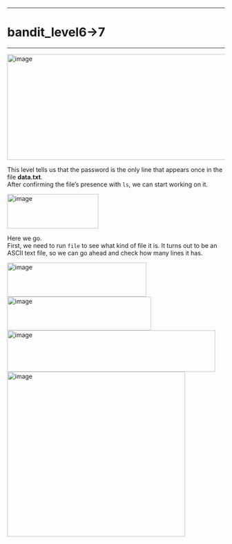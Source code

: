 ***
# bandit_level6->7
***
<img width="752" height="245" alt="image" src="https://github.com/user-attachments/assets/c7d463ba-e68e-42dd-98b4-d7a5589479e7" />  
  
This level tells us that the password is the only line that appears once in the file **data.txt**.  
After confirming the file’s presence with `ls`, we can start working on it.    
  
<img width="211" height="80" alt="image" src="https://github.com/user-attachments/assets/45708255-823b-4562-ad4f-924e2d7187cb" />  
  
Here we go.  
First, we need to run `file` to see what kind of file it is. It turns out to be an ASCII text file, so we can go ahead and check how many lines it has.  
  
<img width="322" height="79" alt="image" src="https://github.com/user-attachments/assets/7e3b700e-c0e4-46eb-9c62-1c8828cf0f94" />  
  

<img width="333" height="78" alt="image" src="https://github.com/user-attachments/assets/8cee01ee-cae0-4d2c-b1b3-3b7aee33d2d1" />  
<img width="482" height="96" alt="image" src="https://github.com/user-attachments/assets/b1b3b450-74b5-4eb7-bad8-78b53548952c" />  
<img width="412" height="382" alt="image" src="https://github.com/user-attachments/assets/b24a4cb7-1a5f-4df9-91eb-c982ef89fedd" />  








